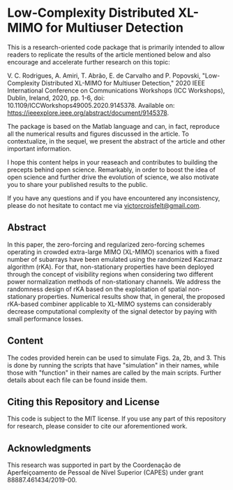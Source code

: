 # Low-Complexity Distributed XL-MIMO for Multiuser Detection

This is a research-oriented code package that is primarily intended to allow readers to replicate the results of the article mentioned below and also encourage and accelerate further research on this topic:

V. C. Rodrigues, A. Amiri, T. Abrão, E. de Carvalho and P. Popovski, "Low-Complexity Distributed XL-MIMO for Multiuser Detection," 2020 IEEE International Conference on Communications Workshops (ICC Workshops), Dublin, Ireland, 2020, pp. 1-6, doi: 10.1109/ICCWorkshops49005.2020.9145378. Available on: https://ieeexplore.ieee.org/abstract/document/9145378.

The package is based on the Matlab language and can, in fact, reproduce all the numerical results and figures discussed in the article. To contextualize, in the sequel, we present the abstract of the article and other important information.

I hope this content helps in your reaseach and contributes to building the precepts behind open science. Remarkably, in order to boost the idea of open science and further drive the evolution of science, we also motivate you to share your published results to the public.

If you have any questions and if you have encountered any inconsistency, please do not hesitate to contact me via victorcroisfelt@gmail.com.

## Abstract
In this paper, the zero-forcing and regularized zero-forcing schemes operating in crowded extra-large MIMO (XL-MIMO) scenarios with a fixed number of subarrays have been emulated using the randomized Kaczmarz algorithm (rKA). For that, non-stationary properties have been deployed through the concept of visibility regions when considering two different power normalization methods of non-stationary channels. We address the randomness design of rKA based on the exploitation of spatial non-stationary properties. Numerical results show that, in general, the proposed rKA-based combiner applicable to XL-MIMO systems can considerably decrease computational complexity of the signal detector by paying with small performance losses.

## Content
The codes provided herein can be used to simulate Figs. 2a, 2b, and 3. This is done by running the scripts that have "simulation" in their names, while those with "function" in their names are called by the main scripts. Further details about each file can be found inside them.

## Citing this Repository and License
This code is subject to the MIT license. If you use any part of this repository for research, please consider to cite our aforementioned work.

## Acknowledgments
This research was supported in part by the Coordenação de Aperfeiçoamento de Pessoal de Nível Superior (CAPES) under grant 88887.461434/2019-00.

